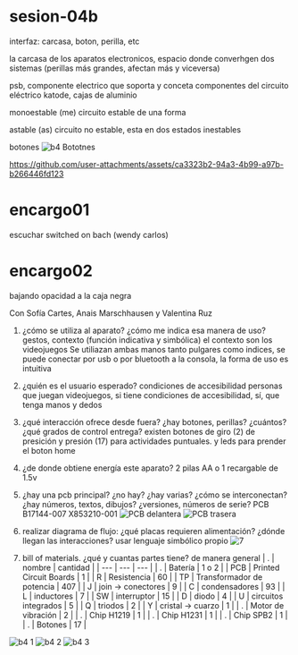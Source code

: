 # sesion-04b
interfaz: carcasa, boton, perilla, etc 

la carcasa de los aparatos electronicos, espacio donde converhgen dos sistemas
(perillas más grandes, afectan más y viceversa)

psb, componente electrico que soporta y conceta componentes del circuito eléctrico
katode, cajas de aluminio

monoestable (me) circuito estable de una forma 

astable (as) circuito no estable, esta en dos estados inestables

botones 
![b4 Bototnes](https://github.com/user-attachments/assets/3a9d1212-3721-4696-ab89-4ca9f6a9cc76)



https://github.com/user-attachments/assets/ca3323b2-94a3-4b99-a97b-b266446fd123


# encargo01
escuchar switched on bach (wendy carlos)
# encargo02
bajando opacidad a la caja negra

Con Sofía Cartes, Anais Marschhausen y Valentina Ruz

1. ¿cómo se utiliza al aparato? ¿cómo me indica esa manera de uso? gestos, contexto (función indicativa y simbólica)
el contexto son los videojuegos
Se utiliazan ambas manos tanto pulgares como indices, se puede conectar por usb o por bluetooth a la consola, la forma de uso es intuitiva  

2. ¿quién es el usuario esperado? condiciones de accesibilidad
personas que juegan videojuegos, si tiene condiciones de accesibilidad, sí, que tenga manos y dedos 

3. ¿qué interacción ofrece desde fuera? ¿hay botones, perillas? ¿cuántos? ¿qué grados de control entrega? 
existen botones de giro (2) de presición y presión (17) para actividades puntuales.
y leds para prender el boton home

4. ¿de donde obtiene energía este aparato?
2 pilas AA o 1 recargable de 1.5v

5. ¿hay una pcb principal? ¿no hay? ¿hay varias? ¿cómo se interconectan?  ¿hay números, textos, dibujos? ¿versiones, números de serie?
PCB B17144-007
X853210-001
![PCB delantera](https://github.com/user-attachments/assets/aece1063-5b28-4ab4-a934-2a38049a9f9f)
![PCB trasera](https://github.com/user-attachments/assets/05a16562-3888-4a9a-9fc6-9b42ce337a90)

6. realizar diagrama de flujo: ¿qué placas requieren alimentación? ¿dónde llegan las interacciones? usar lenguaje simbólico propio
![7](https://github.com/user-attachments/assets/35ce419e-e090-4e9b-9351-fdb7db78ace7)

7. bill of materials. ¿qué y cuantas partes tiene? de manera general
|  .  |  nombre  |  cantidad  |
| --- | --- | --- |
| . | Batería | 1 o 2 |
| PCB | Printed Circuit Boards | 1 |
| R | Resistencia | 60 |
| TP | Transformador de potencia | 407 |
| J | join -> conectores | 9 |
| C | condensadores | 93 | 
| L | inductores | 7 | 
| SW | interruptor | 15 |
| D | diodo | 4 |
| U | circuitos integrados | 5 |
| Q | triodos | 2 |
| Y | cristal  -> cuarzo | 1 |
| . | Motor de vibración | 2 |
| . | Chip H1219 | 1 |
| . | Chip H1231 | 1 |
| . | Chip SPB2 | 1 | 
| . | Botones | 17 | 

![b4 1](https://github.com/user-attachments/assets/d8938295-3a01-4693-ae6e-ba2b0b229bec)
![b4 2](https://github.com/user-attachments/assets/126a086e-f363-4bc1-a857-84bbac935259)
![b4 3](https://github.com/user-attachments/assets/b55cd326-be48-427c-af47-0f7a3b631f99)

